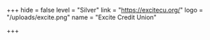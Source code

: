 +++
hide = false
level = "Silver"
link = "https://excitecu.org/"
logo = "/uploads/excite.png"
name = "Excite Credit Union"

+++

